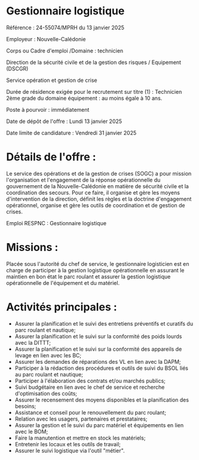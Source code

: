 # Gestionnaire logistique

Référence : 24-55074/MPRH du 13 janvier 2025

Employeur : Nouvelle-Calédonie

Corps ou Cadre d'emploi /Domaine : technicien

Direction de la sécurité civile et de la gestion des risques / Equipement (DSCGR)

Service opération et gestion de crise

Durée de résidence exigée pour le recrutement sur titre (1) : Technicien 2ème grade du domaine équipement : au moins égale à 10 ans.

Poste à pourvoir : immédiatement

Date de dépôt de l'offre : Lundi 13 janvier 2025

Date limite de candidature : Vendredi 31 janvier 2025

# Détails de l'offre :

Le service des opérations et de la gestion de crises (SOGC) a pour mission l'organisation et l'engagement de la réponse opérationnelle du gouvernement de la Nouvelle-Calédonie en matière de sécurité civile et la coordination des secours. Pour ce faire, il organise et gère les moyens d'intervention de la direction, définit les règles et la doctrine d'engagement opérationnel, organise et gère les outils de coordination et de gestion de crises.

Emploi RESPNC : Gestionnaire logistique

# Missions :

Placée sous l'autorité du chef de service, le gestionnaire logisticien est en charge de participer à la gestion logistique opérationnelle en assurant le maintien en bon état le parc roulant et assurer la gestion logistique opérationnelle de l'équipement et du matériel.

# Activités principales :

- Assurer la planification et le suivi des entretiens préventifs et curatifs du parc roulant et nautique;
- Assurer la planification et le suivi sur la conformité des poids lourds avec la DITTT;
- Assurer la planification et le suivi sur la conformité des appareils de levage en lien avec les BC;
- Assurer les demandes de réparations des VL en lien avec la DAPM;
- Participer à la rédaction des procédures et outils de suivi du BSOL liés au parc roulant et nautique;
- Participer à l'élaboration des contrats et/ou marchés publics;
- Suivi budgétaire en lien avec le chef de service et recherche d'optimisation des coûts;
- Assurer le recensement des moyens disponibles et la planification des besoins;
- Assistance et conseil pour le renouvellement du parc roulant;
- Relation avec les usagers, partenaires et prestataires;
- Assurer la gestion et le suivi du parc matériel et équipements en lien avec le BOM;
- Faire la manutention et mettre en stock les matériels;
- Entretenir les locaux et les outils de travail;
- Assurer le suivi logistique via l'outil "métier".